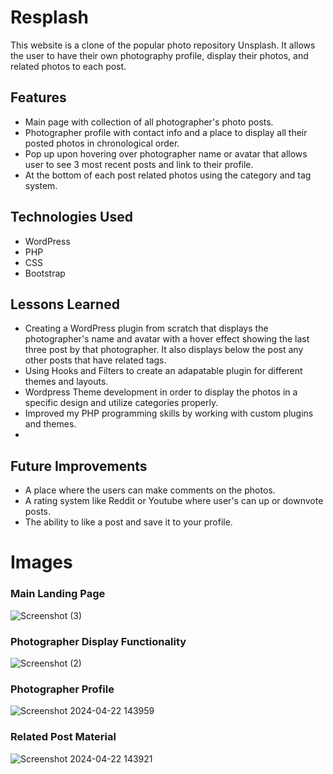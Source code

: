 # Resplash
This website is a clone of the popular photo repository Unsplash. It allows the user to have their own photography profile, display their photos, and related photos to each post. 

## Features
- Main page with collection of all photographer's photo posts. 
- Photographer profile with contact info and a place to display all their posted photos in chronological order.
- Pop up upon hovering over photographer name or avatar that allows user to see 3 most recent posts and link to their profile.
- At the bottom of each post related photos using the category and tag system.

## Technologies Used 
- WordPress
- PHP
- CSS
- Bootstrap

## Lessons Learned 
- Creating a WordPress plugin from scratch that displays the photographer's name and avatar with a hover effect showing the last three post by that photographer. It also displays below the post any other posts that have related tags.
- Using Hooks and Filters to create an adapatable plugin for different themes and layouts.
- Wordpress Theme development in order to display the photos in a specific design and utilize categories properly.
- Improved my PHP programming skills by working with custom plugins and themes.
- 

  ## Future Improvements
  - A place where the users can make comments on the photos.
  - A rating system like Reddit or Youtube where user's can up or downvote posts.
  - The ability to like a post and save it to your profile.

# Images
### Main Landing Page 
![Screenshot (3)](https://github.com/tillyjay/Resplash/assets/97525044/14f6f7bb-51f1-480b-b23d-3342443aa5d6)

### Photographer Display Functionality
![Screenshot (2)](https://github.com/tillyjay/Resplash/assets/97525044/1b80cb3c-98b7-4459-b7df-c05d56a72b18)

### Photographer Profile 
![Screenshot 2024-04-22 143959](https://github.com/tillyjay/Resplash/assets/97525044/6140806a-a97b-4da3-8881-aeea72285039)

### Related Post Material 
![Screenshot 2024-04-22 143921](https://github.com/tillyjay/Resplash/assets/97525044/b234576c-005a-4a2c-bdf7-1413a83f0b05)





